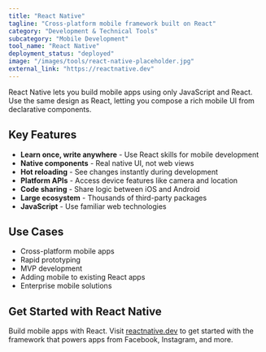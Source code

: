 ```yaml
---
title: "React Native"
tagline: "Cross-platform mobile framework built on React"
category: "Development & Technical Tools"
subcategory: "Mobile Development"
tool_name: "React Native"
deployment_status: "deployed"
image: "/images/tools/react-native-placeholder.jpg"
external_link: "https://reactnative.dev"
---
```

React Native lets you build mobile apps using only JavaScript and React. Use the same design as React, letting you compose a rich mobile UI from declarative components.

## Key Features

- **Learn once, write anywhere** - Use React skills for mobile development
- **Native components** - Real native UI, not web views
- **Hot reloading** - See changes instantly during development
- **Platform APIs** - Access device features like camera and location
- **Code sharing** - Share logic between iOS and Android
- **Large ecosystem** - Thousands of third-party packages
- **JavaScript** - Use familiar web technologies

## Use Cases

- Cross-platform mobile apps
- Rapid prototyping
- MVP development
- Adding mobile to existing React apps
- Enterprise mobile solutions

## Get Started with React Native

Build mobile apps with React. Visit [reactnative.dev](https://reactnative.dev) to get started with the framework that powers apps from Facebook, Instagram, and more.